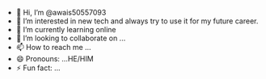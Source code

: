 - 👋 Hi, I’m @awais50557093
- 👀 I’m interested in new tech and always try to use it for my future career.
- 🌱 I’m currently learning online
- 💞️ I’m looking to collaborate on ...
- 📫 How to reach me ...
- 😄 Pronouns: ...HE/HIM
- ⚡ Fun fact: ...

<!---
awais50557093/awais50557093 is a ✨ special ✨ repository because its `README.md` (this file) appears on your GitHub profile.
You can click the Preview link to take a look at your changes.
--->
